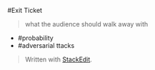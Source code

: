 
#Exit Ticket
> what the audience should walk away with


- #probability
- #adversarial ttacks


> Written with [StackEdit](https://stackedit.io/).
<!--stackedit_data:
eyJoaXN0b3J5IjpbLTI5NDQyOTU4MSwtOTA1OTE3NDIsMTg3Nz
A4NzczNV19
-->